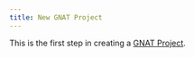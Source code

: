 ```yaml
---
title: New GNAT Project
---
```



This is the first step in creating a [GNAT Project](GNAT_Project). 


